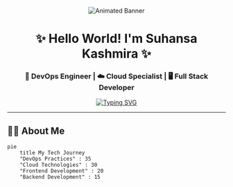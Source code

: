 <div align="center">
  
  ![Animated Banner](https://github.com/suhansa-code/suhansa-code/blob/output/github-contribution-grid-snake.svg)

</div>

# <div align="center">✨ Hello World! I'm Suhansa Kashmira ✨</div>

<h3 align="center">🚀 DevOps Engineer | ☁️ Cloud Specialist | 🖥️ Full Stack Developer</h3>

<div align="center">
  
  [![Typing SVG](https://readme-typing-svg.demolab.com?font=Fira+Code&size=24&duration=4000&pause=1000&color=22F7F7&center=true&vCenter=true&width=800&lines=Passionate+about+building+scalable+systems;Cloud+Native+Solutions+Enthusiast;Turning+ideas+into+reality+with+code;Continuous+Learner+and+Problem+Solver)](https://git.io/typing-svg)

</div>

---

## 👩‍💻 About Me

```mermaid
pie
    title My Tech Journey
    "DevOps Practices" : 35
    "Cloud Technologies" : 30
    "Frontend Development" : 20
    "Backend Development" : 15
